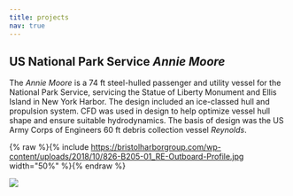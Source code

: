 ```yaml
---
title: projects
nav: true
---
```



## US National Park Service *Annie Moore* 

The *Annie Moore* is a 74 ft steel-hulled passenger and utility vessel for the National Park Service, servicing the Statue of Liberty Monument and Ellis Island in New York Harbor. The design included an ice-classed hull and propulsion system. CFD was used in design to help optimize vessel hull shape and ensure suitable hydrodynamics. The basis of design was the US Army Corps of Engineers 60 ft debris collection vessel *Reynolds*.

{% raw %}{% include https://bristolharborgroup.com/wp-content/uploads/2018/10/826-B205-01_RE-Outboard-Profile.jpg width="50%" %}{% endraw %}

![](https://www.furunousa.com/-/media/sites/furuno/news_article_assets/embedded_images/tai_news_release_photo_1_annie_moore.jpeg)

